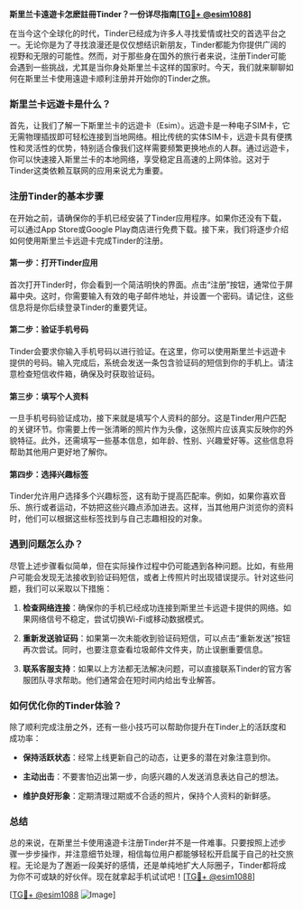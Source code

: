 **斯里兰卡遠遊卡怎麽註冊Tinder？一份详尽指南[[TG💪+ @esim1088](https://t.me/s/esim1088)]**

在当今这个全球化的时代，Tinder已经成为许多人寻找爱情或社交的首选平台之一。无论你是为了寻找浪漫还是仅仅想结识新朋友，Tinder都能为你提供广阔的视野和无限的可能性。然而，对于那些身在国外的旅行者来说，注册Tinder可能会遇到一些挑战，尤其是当你身处斯里兰卡这样的国家时。今天，我们就来聊聊如何在斯里兰卡使用遠遊卡顺利注册并开始你的Tinder之旅。

### 斯里兰卡远遊卡是什么？

首先，让我们了解一下斯里兰卡的远遊卡（Esim）。远遊卡是一种电子SIM卡，它无需物理插拔即可轻松连接到当地网络。相比传统的实体SIM卡，远遊卡具有便携性和灵活性的优势，特别适合像我们这样需要频繁更换地点的人群。通过远遊卡，你可以快速接入斯里兰卡的本地网络，享受稳定且高速的上网体验。这对于Tinder这类依赖互联网的应用来说尤为重要。

### 注册Tinder的基本步骤

在开始之前，请确保你的手机已经安装了Tinder应用程序。如果你还没有下载，可以通过App Store或Google Play商店进行免费下载。接下来，我们将逐步介绍如何使用斯里兰卡远遊卡完成Tinder的注册。

#### 第一步：打开Tinder应用

首次打开Tinder时，你会看到一个简洁明快的界面。点击“注册”按钮，通常位于屏幕中央。这时，你需要输入有效的电子邮件地址，并设置一个密码。请记住，这些信息将是你后续登录Tinder的重要凭证。

#### 第二步：验证手机号码

Tinder会要求你输入手机号码以进行验证。在这里，你可以使用斯里兰卡远遊卡提供的号码。输入完成后，系统会发送一条包含验证码的短信到你的手机上。请注意检查短信收件箱，确保及时获取验证码。

#### 第三步：填写个人资料

一旦手机号码验证成功，接下来就是填写个人资料的部分。这是Tinder用户匹配的关键环节。你需要上传一张清晰的照片作为头像，这张照片应该真实反映你的外貌特征。此外，还需填写一些基本信息，如年龄、性别、兴趣爱好等。这些信息将帮助其他用户更好地了解你。

#### 第四步：选择兴趣标签

Tinder允许用户选择多个兴趣标签，这有助于提高匹配率。例如，如果你喜欢音乐、旅行或者运动，不妨把这些兴趣点添加进去。这样，当其他用户浏览你的资料时，他们可以根据这些标签找到与自己志趣相投的对象。

### 遇到问题怎么办？

尽管上述步骤看似简单，但在实际操作过程中仍可能遇到各种问题。比如，有些用户可能会发现无法接收到验证码短信，或者上传照片时出现错误提示。针对这些问题，我们可以采取以下措施：

1. **检查网络连接**：确保你的手机已经成功连接到斯里兰卡远遊卡提供的网络。如果网络信号不稳定，尝试切换Wi-Fi或移动数据模式。
   
2. **重新发送验证码**：如果第一次未能收到验证码短信，可以点击“重新发送”按钮再次尝试。同时，也要注意查看垃圾邮件文件夹，防止误删重要信息。

3. **联系客服支持**：如果以上方法都无法解决问题，可以直接联系Tinder的官方客服团队寻求帮助。他们通常会在短时间内给出专业解答。

### 如何优化你的Tinder体验？

除了顺利完成注册之外，还有一些小技巧可以帮助你提升在Tinder上的活跃度和成功率：

- **保持活跃状态**：经常上线更新自己的动态，让更多的潜在对象注意到你。
  
- **主动出击**：不要害怕迈出第一步，向感兴趣的人发送消息表达自己的想法。

- **维护良好形象**：定期清理过期或不合适的照片，保持个人资料的新鲜感。

### 总结

总的来说，在斯里兰卡使用遠遊卡注册Tinder并不是一件难事。只要按照上述步骤一步步操作，并注意细节处理，相信每位用户都能够轻松开启属于自己的社交旅程。无论是为了邂逅一段美好的感情，还是单纯地扩大人际圈子，Tinder都将成为你不可或缺的好伙伴。现在就拿起手机试试吧！[[TG💪+ @esim1088](https://t.me/s/esim1088)]

[[TG💪+ @esim1088](https://t.me/s/esim1088) ![Image](https://i.postimg.cc/4NQfJmqS/Snipaste-2025-05-13-00-14-12.png)]